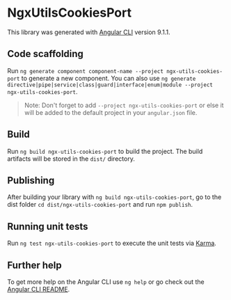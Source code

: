 # NgxUtilsCookiesPort

This library was generated with [Angular CLI](https://github.com/angular/angular-cli) version 9.1.1.

## Code scaffolding

Run `ng generate component component-name --project ngx-utils-cookies-port` to generate a new component. You can also use `ng generate directive|pipe|service|class|guard|interface|enum|module --project ngx-utils-cookies-port`.
> Note: Don't forget to add `--project ngx-utils-cookies-port` or else it will be added to the default project in your `angular.json` file. 

## Build

Run `ng build ngx-utils-cookies-port` to build the project. The build artifacts will be stored in the `dist/` directory.

## Publishing

After building your library with `ng build ngx-utils-cookies-port`, go to the dist folder `cd dist/ngx-utils-cookies-port` and run `npm publish`.

## Running unit tests

Run `ng test ngx-utils-cookies-port` to execute the unit tests via [Karma](https://karma-runner.github.io).

## Further help

To get more help on the Angular CLI use `ng help` or go check out the [Angular CLI README](https://github.com/angular/angular-cli/blob/master/README.md).
